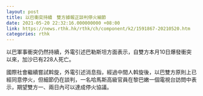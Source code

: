 ```yaml
---
layout: post
title: 以巴衝突持續　雙方據報正談判停火細節
date: 2021-05-20 22:32:16.000000000 +08:00
link: https://news.rthk.hk/rthk/ch/component/k2/1591867-20210520.htm
categories: rthk
---
```


以巴軍事衝突仍然持續，外電引述巴勒斯坦方面表示，自雙方本月10日爆發衝突以來，加沙已有228人死亡。

國際社會繼續嘗試斡旋，外電引述消息指，經過中間人斡旋後，以巴雙方原則上已經同意停火，但細節仍在談判，一名哈馬斯高級官員在黎巴嫩一個電視台訪問中表示，期望雙方一、兩日內可以達成停火協議。
